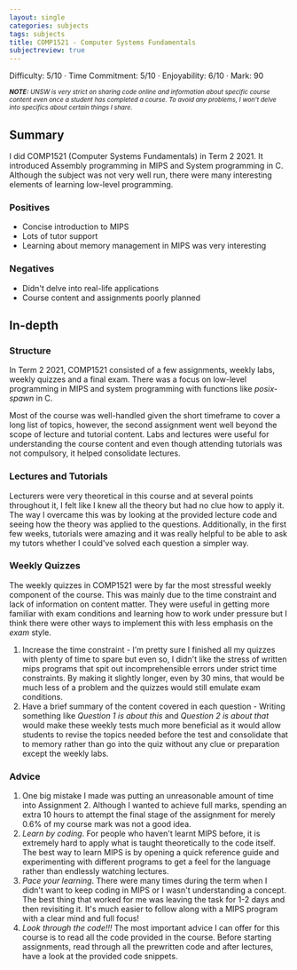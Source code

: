 ```yaml
---
layout: single
categories: subjects
tags: subjects
title: COMP1521 - Computer Systems Fundamentals
subjectreview: true
---
```


Difficulty: 5/10 · Time Commitment: 5/10 · Enjoyability: 6/10 · Mark: 90

*<span style="font-size: 0.8em">**NOTE:** UNSW is very strict on sharing code online and information about specific course content even once a student has completed a course. To avoid any problems, I won't delve into specifics about certain things I share.</span>*

## Summary

I did COMP1521 (Computer Systems Fundamentals) in Term 2 2021. It introduced Assembly programming in MIPS and System programming in C. Although the subject was not very well run, there were many interesting elements of learning low-level programming.

### Positives

- Concise introduction to MIPS
- Lots of tutor support
- Learning about memory management in MIPS was very interesting

### Negatives

- Didn't delve into real-life applications
- Course content and assignments poorly planned

## In-depth

### Structure

In Term 2 2021, COMP1521 consisted of a few assignments, weekly labs, weekly quizzes and a final exam. There was a focus on low-level programming in MIPS and system programming with functions like *posix-spawn* in C.

Most of the course was well-handled given the short timeframe to cover a long list of topics, however, the second assignment went well beyond the scope of lecture and tutorial content. Labs and lectures were useful for understanding the course content and even though attending tutorials was not compulsory, it helped consolidate lectures.

### Lectures and Tutorials

Lecturers were very theoretical in this course and at several points throughout it, I felt like I knew all the theory but had no clue how to apply it. The way I overcame this was by looking at the provided lecture code and seeing how the theory was applied to the questions. Additionally, in the first few weeks, tutorials were amazing and it was really helpful to be able to ask my tutors whether I could've solved each question a simpler way.

### Weekly Quizzes

The weekly quizzes in COMP1521 were by far the most stressful weekly component of the course. This was mainly due to the time constraint and lack of information on content matter. They were useful in getting more familiar with exam conditions and learning how to work under pressure but I think there were other ways to implement this with less emphasis on the *exam* style.

1. Increase the time constraint - I'm pretty sure I finished all my quizzes with plenty of time to spare but even so, I didn't like the stress of written mips programs that spit out incomprehensible errors under strict time constraints. By making it slightly longer, even by 30 mins, that would be much less of a problem and the quizzes would still emulate exam conditions.
2. Have a brief summary of the content covered in each question - Writing something like *Question 1 is about this* and *Question 2 is about that* would make these weekly tests much more beneficial as it would allow students to revise the topics needed before the test and consolidate that to memory rather than go into the quiz without any clue or preparation except the weekly labs.

### Advice

1. One big mistake I made was putting an unreasonable amount of time into Assignment 2. Although I wanted to achieve full marks, spending an extra 10 hours to attempt the final stage of the assignment for merely 0.6% of my course mark was not a good idea.
2. *Learn by coding*. For people who haven't learnt MIPS before, it is extremely hard to apply what is taught theoretically to the code itself. The best way to learn MIPS is by opening a quick reference guide and experimenting with different programs to get a feel for the language rather than endlessly watching lectures.
3. *Pace your learning*. There were many times during the term when I didn't want to keep coding in MIPS or I wasn't understanding a concept. The best thing that worked for me was leaving the task for 1-2 days and then revisiting it. It's much easier to follow along with a MIPS program with a clear mind and full focus!
4. *Look through the code!!!* The most important advice I can offer for this course is to read all the code provided in the course. Before starting assignments, read through all the prewritten code and after lectures, have a look at the provided code snippets.
